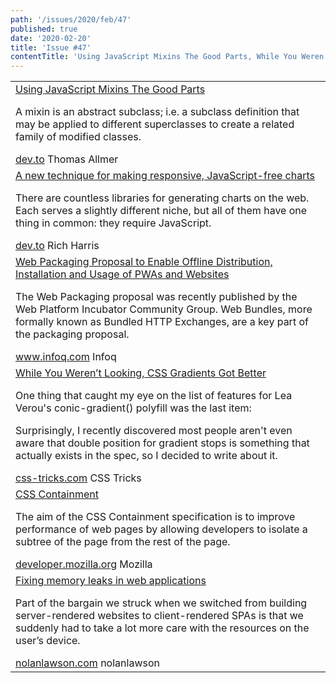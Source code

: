 ```yaml
---
path: '/issues/2020/feb/47'
published: true
date: '2020-02-20'
title: 'Issue #47'
contentTitle: 'Using JavaScript Mixins The Good Parts, While You Weren’t Looking, CSS Gradients Got Better, Web Packaging Proposal to Enable Offline Distribution, Installation and Usage of PWAs and Websites...'
---
```


<center>
	<table align="center" border="0" cellspacing="0" width="100%" height="100%" cellpadding="0">
    <tbody>
				<tr>
					<td>
            <div class="issue__content">
              <a href="https://dev.to/open-wc/using-javascript-mixins-the-good-parts-4l60" target="_blank" rel="noopener noreferrer">
                <span class="issue__content-title">Using JavaScript Mixins The Good Parts</span>
              </a>
							<p class="issue__content-desc">A mixin is an abstract subclass; i.e. a subclass definition that may be applied to different superclasses to create a related family of modified classes.</p>
							<div class="issue__content-info"><a href="https://dev.to/open-wc/using-javascript-mixins-the-good-parts-4l60" target="_blank" rel="noopener noreferrer">dev.to</a> <span>Thomas Allmer</span></div>
						</div>
					</td>
				</tr>
				<tr>
					<td>
            <div class="issue__content">
              <a href="https://dev.to/richharris/a-new-technique-for-making-responsive-javascript-free-charts-gmp" target="_blank" rel="noopener noreferrer">
                <span class="issue__content-title">A new technique for making responsive, JavaScript-free charts</span>
              </a>
							<p class="issue__content-desc">There are countless libraries for generating charts on the web. Each serves a slightly different niche, but all of them have one thing in common: they require JavaScript.</p>
							<div class="issue__content-info"><a href="https://dev.to/richharris/a-new-technique-for-making-responsive-javascript-free-charts-gmp" target="_blank" rel="noopener noreferrer">dev.to</a> <span>Rich Harris</span></div>
						</div>
					</td>
				</tr>
				<tr>
					<td>
            <div class="issue__content">
              <a href="https://www.infoq.com/news/2020/01/web-packaging-bundles-wicg/" target="_blank" rel="noopener noreferrer">
                <span class="issue__content-title">Web Packaging Proposal to Enable Offline Distribution, Installation and Usage of PWAs and Websites</span>
              </a>
							<p class="issue__content-desc">The Web Packaging proposal was recently published by the Web Platform Incubator Community Group. Web Bundles, more formally known as Bundled HTTP Exchanges, are a key part of the packaging proposal.</p>
							<div class="issue__content-info"><a href="https://www.infoq.com/news/2020/01/web-packaging-bundles-wicg/" target="_blank" rel="noopener noreferrer">www.infoq.com</a> <span>Infoq</span></div>
						</div>
					</td>
				</tr>
				<tr>
					<td>
            <div class="issue__content">
              <a href="https://css-tricks.com/while-you-werent-looking-css-gradients-got-better/" target="_blank" rel="noopener noreferrer">
                <span class="issue__content-title">While You Weren’t Looking, CSS Gradients Got Better</span>
              </a>
							<p class="issue__content-desc">One thing that caught my eye on the list of features for Lea Verou's conic-gradient() polyfill was the last item:

Surprisingly, I recently discovered most people aren't even aware that double position for gradient stops is something that actually exists in the spec, so I decided to write about it.</p>

<div class="issue__content-info"><a href="https://css-tricks.com/while-you-werent-looking-css-gradients-got-better/" target="_blank" rel="noopener noreferrer">css-tricks.com</a> <span>CSS Tricks</span></div>
</div>
</td>
</tr>
<tr>
<td>
<div class="issue__content">
<a href="https://developer.mozilla.org/en-US/docs/Web/CSS/CSS_Containment" target="_blank" rel="noopener noreferrer">
<span class="issue__content-title">CSS Containment</span>
</a>
<p class="issue__content-desc">The aim of the CSS Containment specification is to improve performance of web pages by allowing developers to isolate a subtree of the page from the rest of the page. </p>
<div class="issue__content-info"><a href="https://developer.mozilla.org/en-US/docs/Web/CSS/CSS_Containment" target="_blank" rel="noopener noreferrer">developer.mozilla.org</a> <span>Mozilla</span></div>
</div>
</td>
</tr>
<tr>
<td>
<div class="issue__content">
<a href="https://nolanlawson.com/2020/02/19/fixing-memory-leaks-in-web-applications/" target="_blank" rel="noopener noreferrer">
<span class="issue__content-title">Fixing memory leaks in web applications</span>
</a>
<p class="issue__content-desc">Part of the bargain we struck when we switched from building server-rendered websites to client-rendered SPAs is that we suddenly had to take a lot more care with the resources on the user’s device.</p>
<div class="issue__content-info"><a href="https://nolanlawson.com/2020/02/19/fixing-memory-leaks-in-web-applications/" target="_blank" rel="noopener noreferrer">nolanlawson.com</a> <span>nolanlawson</span></div>
</div>
</td>
</tr></tbody>

  </table>
</center>
